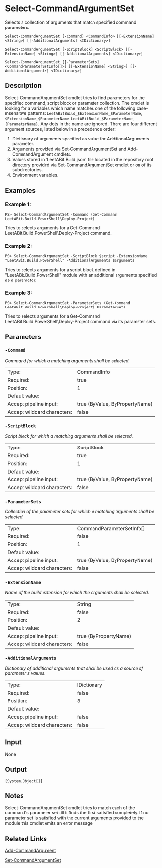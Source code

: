 # Select-CommandArgumentSet

Selects a collection of arguments that match specified command parameters.

```Select-CommandArgumentSet [-Command] <CommandInfo> [[-ExtensionName] <String>] [[-AdditionalArguments] <IDictionary>]```

```Select-CommandArgumentSet [-ScriptBlock] <ScriptBlock> [[-ExtensionName] <String>] [[-AdditionalArguments] <IDictionary>]```

```Select-CommandArgumentSet [[-ParameterSets] <CommandParameterSetInfo[]>] [[-ExtensionName] <String>] [[-AdditionalArguments] <IDictionary>]```

## Description

Select-CommandArgumentSet cmdlet tries to find parameters for the specified command, script block or parameter collection. The cmdlet is looking for a variables which name matches one of the following case-insensitive patterns: `LeetABitBuild_$ExtensionName_$ParameterName`, `$ExtensionName_$ParameterName`, `LeetABitBuild_$ParameterName`, `{ParameterName}`. Any dots in the name are ignored. There are four different argument sources, listed below in a precedence order:
1. Dictionary of arguments specified as value for AdditionalArguments parameter.
2. Arguments provided via Set-CommandArgumentSet and Add-CommandArgument cmdlets.
3. Values stored in 'LeetABit.Build.json' file located in the repository root directory provided via Set-CommandArgumentSet cmdlet or on of its subdirectories.
4. Environment variables.

## Examples

### Example 1:

```PS> Select-CommandArgumentSet -Command (Get-Command LeetABit.Build.PowerShell\Deploy-Project)```

Tries to selects arguments for a Get-Command LeetABit.Build.PowerShell\Deploy-Project command.

### Example 2:

```PS> Select-CommandArgumentSet -ScriptBlock $script -ExtensionName "LeetABit.Build.PowerShell" -AdditionalArguments $arguments```

Tries to selects arguments for a script block defined in "LeetABit.Build.PowerShell" module with an additional arguments specified as a parameter.

### Example 3:

```PS> Select-CommandArgumentSet -ParameterSets (Get-Command LeetABit.Build.PowerShell\Deploy-Project).ParameterSets```

Tries to selects arguments for a Get-Command LeetABit.Build.PowerShell\Deploy-Project command via its parameter sets.

## Parameters

### ```-Command```

*Command for which a matching arguments shall be selected.*

<table>
  <tr><td>Type:</td><td>CommandInfo</td></tr>
  <tr><td>Required:</td><td>true</td></tr>
  <tr><td>Position:</td><td>1</td></tr>
  <tr><td>Default value:</td><td></td></tr>
  <tr><td>Accept pipeline input:</td><td>true (ByValue, ByPropertyName)</td></tr>
  <tr><td>Accept wildcard characters:</td><td>false</td></tr>
</table>

### ```-ScriptBlock```

*Script block for which a matching arguments shall be selected.*

<table>
  <tr><td>Type:</td><td>ScriptBlock</td></tr>
  <tr><td>Required:</td><td>true</td></tr>
  <tr><td>Position:</td><td>1</td></tr>
  <tr><td>Default value:</td><td></td></tr>
  <tr><td>Accept pipeline input:</td><td>true (ByValue, ByPropertyName)</td></tr>
  <tr><td>Accept wildcard characters:</td><td>false</td></tr>
</table>

### ```-ParameterSets```

*Collection of the parameter sets for which a matching arguments shall be selected.*

<table>
  <tr><td>Type:</td><td>CommandParameterSetInfo[]</td></tr>
  <tr><td>Required:</td><td>false</td></tr>
  <tr><td>Position:</td><td>1</td></tr>
  <tr><td>Default value:</td><td></td></tr>
  <tr><td>Accept pipeline input:</td><td>true (ByValue, ByPropertyName)</td></tr>
  <tr><td>Accept wildcard characters:</td><td>false</td></tr>
</table>

### ```-ExtensionName```

*Name of the build extension for which the arguments shall be selected.*

<table>
  <tr><td>Type:</td><td>String</td></tr>
  <tr><td>Required:</td><td>false</td></tr>
  <tr><td>Position:</td><td>2</td></tr>
  <tr><td>Default value:</td><td></td></tr>
  <tr><td>Accept pipeline input:</td><td>true (ByPropertyName)</td></tr>
  <tr><td>Accept wildcard characters:</td><td>false</td></tr>
</table>

### ```-AdditionalArguments```

*Dictionary of additional arguments that shall be used as a source of parameter's values.*

<table>
  <tr><td>Type:</td><td>IDictionary</td></tr>
  <tr><td>Required:</td><td>false</td></tr>
  <tr><td>Position:</td><td>3</td></tr>
  <tr><td>Default value:</td><td></td></tr>
  <tr><td>Accept pipeline input:</td><td>false</td></tr>
  <tr><td>Accept wildcard characters:</td><td>false</td></tr>
</table>

## Input

None

## Output

```[System.Object[]]```

## Notes

Select-CommandArgumentSet cmdlet tries to match each of the command's parameter set till it finds the first satisfied completely.
If no parameter set is satisfied with the current arguments provided to the module this cmdlet emits an error message.

## Related Links

[Add-CommandArgument](Add-CommandArgument.md)

[Set-CommandArgumentSet](Set-CommandArgumentSet.md)

